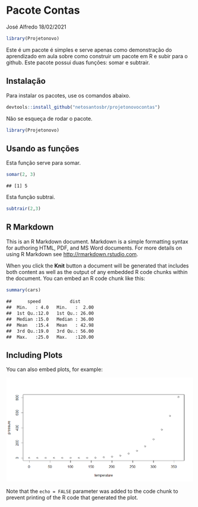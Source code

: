 Pacote Contas
================
José Alfredo
18/02/2021

``` r
library(Projetonovo)
```

Este é um pacote é simples e serve apenas como demonstração do
aprendizado em aula sobre como construir um pacote em R e subir para o
github. Este pacote possui duas funções: somar e subtrair.

## Instalação

Para instalar os pacotes, use os comandos abaixo.

``` r
devtools::install_github("netosantosbr/projetonovocontas")
```

Não se esqueça de rodar o pacote.

``` r
library(Projetonovo)
```

## Usando as funções

Esta função serve para somar.

``` r
somar(2, 3)
```

    ## [1] 5

Esta função subtrai.

``` r
subtrair(2,3)
```

## R Markdown

This is an R Markdown document. Markdown is a simple formatting syntax
for authoring HTML, PDF, and MS Word documents. For more details on
using R Markdown see <http://rmarkdown.rstudio.com>.

When you click the **Knit** button a document will be generated that
includes both content as well as the output of any embedded R code
chunks within the document. You can embed an R code chunk like this:

``` r
summary(cars)
```

    ##      speed           dist       
    ##  Min.   : 4.0   Min.   :  2.00  
    ##  1st Qu.:12.0   1st Qu.: 26.00  
    ##  Median :15.0   Median : 36.00  
    ##  Mean   :15.4   Mean   : 42.98  
    ##  3rd Qu.:19.0   3rd Qu.: 56.00  
    ##  Max.   :25.0   Max.   :120.00

## Including Plots

You can also embed plots, for example:

![](README_files/figure-gfm/pressure-1.png)<!-- -->

Note that the `echo = FALSE` parameter was added to the code chunk to
prevent printing of the R code that generated the plot.
